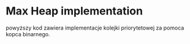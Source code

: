 # Max Heap implementation
powyższy kod zawiera implementacje kolejki priorytetowej za pomoca kopca binarnego.
